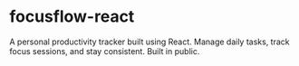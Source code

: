 # focusflow-react
A personal productivity tracker built using React. Manage daily tasks, track focus sessions, and stay consistent. Built in public.
